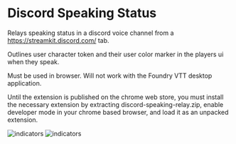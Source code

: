 # Discord Speaking Status
Relays speaking status in a discord voice channel from a https://streamkit.discord.com/ tab.

Outlines user character token and their user color marker in the players ui when they speak.

Must be used in browser. Will not work with the Foundry VTT desktop application.

Until the extension is published on the chrome web store, you must install the necessary extension by extracting discord-speaking-relay.zip, enable developer mode in your chrome based browser, and load it as an unpacked extension.

![indicators](https://github.com/xaukael/discord-speaking-status/blob/ba76675eb8316e94bc6fb246feaaed041ca669d0/speaking-indicators.jpg)
![indicators](https://github.com/xaukael/discord-speaking-status/blob/6c7381110f913505221f74d2969e952d4b6b1d67/to-open-streamkit-tab.jpg)
